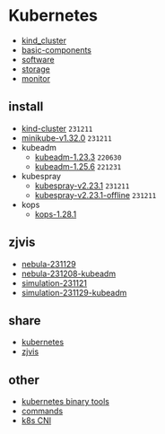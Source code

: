# Kubernetes

* [kind_cluster](kind.cluster.md)
* [basic-components](basic/README.md)
* [software](software/README.md)
* [storage](storage/README.md)
* [monitor](monitor/README.md)

## install
* [kind-cluster](install/kind-cluster/README.md) `231211`
* [minikube-v1.32.0](install/minikube-v1.32.0/README.md) `231211`
* kubeadm
    + [kubeadm-1.23.3](install/kubeadm-1.23.3/README.md) `220630`
    + [kubeadm-1.25.6](install/kubeadm-1.25.6/README.md) `221231`
* kubespray
    + [kubespray-v2.23.1](install/kubespray-v2.23.1/README.md) `231211`
    + [kubespray-v2.23.1-offline](install/kubespray-v2.23.1-offline/README.md) `231211`
* kops
    + [kops-1.28.1](install/kops-1.28.1/README.md)

## zjvis
* [nebula-231129](install/nebula-231129/README.md)
* [nebula-231208-kubeadm](install/nebula-231208/README.md)
* [simulation-231121](install/simulation-231121/README.md)
* [simulation-231129-kubeadm](install/simulation-231129/README.md)

## share
* [kubernetes](share/kubernetes.md)
* [zjvis](share/zjvis.md)

## other
* [kubernetes binary tools](install/kind-cluster/binary_tools.md)
* [commands](commands.md)
* [k8s CNI](resources/cni.md)

